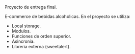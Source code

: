 Proyecto de entrega final.

E-commerce de bebidas alcoholicas.
En el proyecto se utiliza:

- Local storage.
- Modulos.
- Funciones de orden superior.
- Asincronia.
- Libreria externa (sweetalert).
